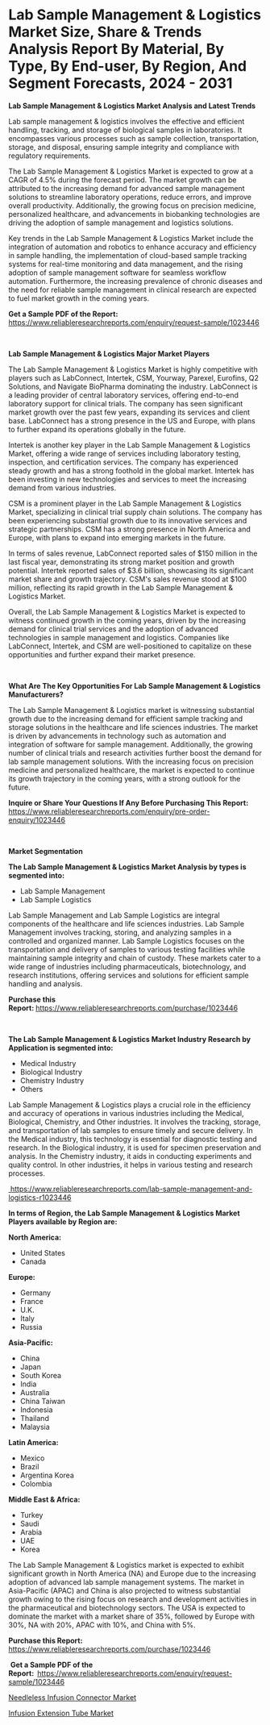 <p><h1>Lab Sample Management & Logistics Market Size, Share & Trends Analysis Report By Material, By Type, By End-user, By Region, And Segment Forecasts, 2024 - 2031</h1></p><p><strong>Lab Sample Management & Logistics Market Analysis and Latest Trends</strong></p>
<p><p>Lab sample management & logistics involves the effective and efficient handling, tracking, and storage of biological samples in laboratories. It encompasses various processes such as sample collection, transportation, storage, and disposal, ensuring sample integrity and compliance with regulatory requirements.</p><p>The Lab Sample Management & Logistics Market is expected to grow at a CAGR of 4.5% during the forecast period. The market growth can be attributed to the increasing demand for advanced sample management solutions to streamline laboratory operations, reduce errors, and improve overall productivity. Additionally, the growing focus on precision medicine, personalized healthcare, and advancements in biobanking technologies are driving the adoption of sample management and logistics solutions.</p><p>Key trends in the Lab Sample Management & Logistics Market include the integration of automation and robotics to enhance accuracy and efficiency in sample handling, the implementation of cloud-based sample tracking systems for real-time monitoring and data management, and the rising adoption of sample management software for seamless workflow automation. Furthermore, the increasing prevalence of chronic diseases and the need for reliable sample management in clinical research are expected to fuel market growth in the coming years.</p></p>
<p><strong>Get a Sample PDF of the Report:&nbsp;</strong> <a href="https://www.reliableresearchreports.com/enquiry/request-sample/1023446">https://www.reliableresearchreports.com/enquiry/request-sample/1023446</a></p>
<p>&nbsp;</p>
<p><strong>Lab Sample Management & Logistics Major Market Players</strong></p>
<p><p>The Lab Sample Management & Logistics Market is highly competitive with players such as LabConnect, Intertek, CSM, Yourway, Parexel, Eurofins, Q2 Solutions, and Navigate BioPharma dominating the industry. LabConnect is a leading provider of central laboratory services, offering end-to-end laboratory support for clinical trials. The company has seen significant market growth over the past few years, expanding its services and client base. LabConnect has a strong presence in the US and Europe, with plans to further expand its operations globally in the future.</p><p>Intertek is another key player in the Lab Sample Management & Logistics Market, offering a wide range of services including laboratory testing, inspection, and certification services. The company has experienced steady growth and has a strong foothold in the global market. Intertek has been investing in new technologies and services to meet the increasing demand from various industries.</p><p>CSM is a prominent player in the Lab Sample Management & Logistics Market, specializing in clinical trial supply chain solutions. The company has been experiencing substantial growth due to its innovative services and strategic partnerships. CSM has a strong presence in North America and Europe, with plans to expand into emerging markets in the future.</p><p>In terms of sales revenue, LabConnect reported sales of $150 million in the last fiscal year, demonstrating its strong market position and growth potential. Intertek reported sales of $3.6 billion, showcasing its significant market share and growth trajectory. CSM's sales revenue stood at $100 million, reflecting its rapid growth in the Lab Sample Management & Logistics Market.</p><p>Overall, the Lab Sample Management & Logistics Market is expected to witness continued growth in the coming years, driven by the increasing demand for clinical trial services and the adoption of advanced technologies in sample management and logistics. Companies like LabConnect, Intertek, and CSM are well-positioned to capitalize on these opportunities and further expand their market presence.</p></p>
<p>&nbsp;</p>
<p><strong>What Are The Key Opportunities For Lab Sample Management & Logistics Manufacturers?</strong></p>
<p><p>The Lab Sample Management & Logistics market is witnessing substantial growth due to the increasing demand for efficient sample tracking and storage solutions in the healthcare and life sciences industries. The market is driven by advancements in technology such as automation and integration of software for sample management. Additionally, the growing number of clinical trials and research activities further boost the demand for lab sample management solutions. With the increasing focus on precision medicine and personalized healthcare, the market is expected to continue its growth trajectory in the coming years, with a strong outlook for the future.</p></p>
<p><strong>Inquire or Share Your Questions If Any Before Purchasing This Report:</strong> <a href="https://www.reliableresearchreports.com/enquiry/pre-order-enquiry/1023446">https://www.reliableresearchreports.com/enquiry/pre-order-enquiry/1023446</a></p>
<p>&nbsp;</p>
<p><strong>Market Segmentation</strong></p>
<p><strong>The Lab Sample Management & Logistics Market Analysis by types is segmented into:</strong></p>
<p><ul><li>Lab Sample Management</li><li>Lab Sample Logistics</li></ul></p>
<p><p>Lab Sample Management and Lab Sample Logistics are integral components of the healthcare and life sciences industries. Lab Sample Management involves tracking, storing, and analyzing samples in a controlled and organized manner. Lab Sample Logistics focuses on the transportation and delivery of samples to various testing facilities while maintaining sample integrity and chain of custody. These markets cater to a wide range of industries including pharmaceuticals, biotechnology, and research institutions, offering services and solutions for efficient sample handling and analysis.</p></p>
<p><strong>Purchase this Report:&nbsp;</strong><a href="https://www.reliableresearchreports.com/purchase/1023446">https://www.reliableresearchreports.com/purchase/1023446</a></p>
<p>&nbsp;</p>
<p><strong>The Lab Sample Management & Logistics Market Industry Research by Application is segmented into:</strong></p>
<p><ul><li>Medical Industry</li><li>Biological Industry</li><li>Chemistry Industry</li><li>Others</li></ul></p>
<p><p>Lab Sample Management & Logistics plays a crucial role in the efficiency and accuracy of operations in various industries including the Medical, Biological, Chemistry, and Other industries. It involves the tracking, storage, and transportation of lab samples to ensure timely and secure delivery. In the Medical industry, this technology is essential for diagnostic testing and research. In the Biological industry, it is used for specimen preservation and analysis. In the Chemistry industry, it aids in conducting experiments and quality control. In other industries, it helps in various testing and research processes.</p></p>
<p><a href="https://www.reliableresearchreports.com/lab-sample-management-and-logistics-r1023446">&nbsp;https://www.reliableresearchreports.com/lab-sample-management-and-logistics-r1023446</a></p>
<p><strong>In terms of Region, the Lab Sample Management & Logistics Market Players available by Region are:</strong></p>
<p>
    <p> <strong> North America: </strong>
        <ul>
            <li>United States</li>
            <li>Canada</li>
        </ul>
        </p> 
    <p> <strong> Europe: </strong>
        <ul>
            <li>Germany</li>
            <li>France</li>
            <li>U.K.</li>
            <li>Italy</li>
            <li>Russia</li>
        </ul>
        </p> 
    <p> <strong> Asia-Pacific: </strong>
        <ul>
            <li>China</li>
            <li>Japan</li>
            <li>South Korea</li>
            <li>India</li>
            <li>Australia</li>
            <li>China Taiwan</li>
            <li>Indonesia</li>
            <li>Thailand</li>
            <li>Malaysia</li>
        </ul>
        </p> 
    <p> <strong> Latin America: </strong>
        <ul>
            <li>Mexico</li>
            <li>Brazil</li>
            <li>Argentina Korea</li>
            <li>Colombia</li>
        </ul>
        </p> 
    <p> <strong> Middle East & Africa: </strong>
        <ul>
            <li>Turkey</li>
            <li>Saudi</li>
            <li>Arabia</li>
            <li>UAE</li>
            <li>Korea</li>
        </ul>
    </p>
    </p>
<p><p>The Lab Sample Management & Logistics market is expected to exhibit significant growth in North America (NA) and Europe due to the increasing adoption of advanced lab sample management systems. The market in Asia-Pacific (APAC) and China is also projected to witness substantial growth owing to the rising focus on research and development activities in the pharmaceutical and biotechnology sectors. The USA is expected to dominate the market with a market share of 35%, followed by Europe with 30%, NA with 20%, APAC with 10%, and China with 5%.</p></p>
<p><strong>Purchase this Report: </strong><a href="https://www.reliableresearchreports.com/purchase/1023446">https://www.reliableresearchreports.com/purchase/1023446</a></p>
<p>&nbsp;<strong>Get a Sample PDF of the Report:&nbsp;&nbsp;</strong><a href="https://www.reliableresearchreports.com/enquiry/request-sample/1023446">https://www.reliableresearchreports.com/enquiry/request-sample/1023446</a></p>
<p><strong></strong></p>
<p><p><a href="https://github.com/emnqcawl19/Market-Research-Report-List-1/blob/main/needleless-infusion-connector-market.md">Needleless Infusion Connector Market</a></p><p><a href="https://github.com/kulaberyasin52/Market-Research-Report-List-1/blob/main/infusion-extension-tube-market.md">Infusion Extension Tube Market</a></p></p>